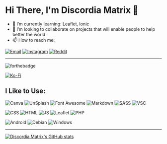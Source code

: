 # Hi There, I'm Discordia Matrix 👋

- 🌱 I’m currently learning: Leaflet, Ionic
- 💞️ I’m looking to collaborate on projects that will enable people to help better the world 
- 📫 How to reach me:
 
[![Email](https://img.shields.io/badge/ProtonMail-8B89CC?style=for-the-badge&logo=protonmail&logoColor=white)](mailto:discordiamatrix@proton.me)
[![Instagram](https://img.shields.io/badge/Instagram-E4405F?style=for-the-badge&logo=instagram&logoColor=white)](https://www.instagram.com/DiscordiaMatrix)
[![Reddit](https://img.shields.io/badge/Reddit-FF4500?style=for-the-badge&logo=reddit&logoColor=white)](https://reddit.com/u/DiscordiaChaos)

---
![forthebadge](https://forthebadge.com/images/badges/powered-by-black-magic.svg)

[![Ko-Fi](https://img.shields.io/badge/Ko--fi-F16061?style=for-the-badge&logo=ko-fi&logoColor=white)](https://ko-fi.com/RLSH)

## I Like to Use:

![Canva](https://img.shields.io/badge/Canva-%2300C4CC.svg?&style=for-the-badge&logo=Canva&logoColor=white)
![UnSplash](https://img.shields.io/badge/Unsplash-000000?style=for-the-badge&logo=Unsplash&logoColor=white)
![Font Awesome](https://img.shields.io/badge/Font_Awesome-339AF0?style=for-the-badge&logo=fontawesome&logoColor=white)
![Markdown](https://img.shields.io/badge/Markdown-000000?style=for-the-badge&logo=markdown&logoColor=white)
![SASS](https://img.shields.io/badge/Sass-CC6699?style=for-the-badge&logo=sass&logoColor=white)
![VSC](https://img.shields.io/badge/Visual_Studio_Code-0078D4?style=for-the-badge&logo=visual%20studio%20code&logoColor=white)

![CSS](https://img.shields.io/badge/CSS3-1572B6?style=for-the-badge&logo=css3&logoColor=white)
![HTML](https://img.shields.io/badge/HTML5-E34F26?style=for-the-badge&logo=html5&logoColor=white)
![JS](https://img.shields.io/badge/JavaScript-323330?style=for-the-badge&logo=javascript&logoColor=F7DF1E)
![Leaflet](https://img.shields.io/badge/Leaflet-199900?style=for-the-badge&logo=Leaflet&logoColor=white)
![PHP](https://img.shields.io/badge/PHP-777BB4?style=for-the-badge&logo=php&logoColor=white)

![Android](https://img.shields.io/badge/Android-3DDC84?style=for-the-badge&logo=android&logoColor=white)
![Debian](https://img.shields.io/badge/Debian-A81D33?style=for-the-badge&logo=debian&logoColor=white)
![Windows](https://img.shields.io/badge/Windows-0078D6?style=for-the-badge&logo=windows&logoColor=white)

---
[![Discordia Matrix's GitHub stats](https://github-readme-stats.vercel.app/api?username=DiscordiaMatrix&count_private=true&show_icons=true&theme=material-palenight)](https://github.com/anuraghazra/github-readme-stats)


<!---
DiscordiaMatrix/DiscordiaMatrix is a ✨ special ✨ repository because its `README.md` (this file) appears on your GitHub profile.
You can click the Preview link to take a look at your changes.
--->
